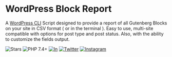 # WordPress Block Report
A [WordPress CLI](https://github.com/wp-cli/wp-cli) Script designed to provide a report of all Gutenberg Blocks on your site in CSV format ( or in the 
terminal ). Easy to use, multi-site compatible with options for post type and post status. Also, with the ability to customize the fields output.

![Stars](https://img.shield.io/badge/github/stars/jaywood/wordpress-block-report?style=for-the-badge)
![PHP 7.4+](https://img.shields.io/badge/PHP-^7.4-green?style=for-the-badge&logo=php)
[![In](https://img.shields.io/static/v1?label=&message=LinkedIn&color=blue&style=for-the-badge&logo=linkedin)](https://www.linkedin.com/in/jerrywoodjr/)
[![Twitter](https://img.shields.io/static/v1?label=&message=Twitter&color=cyan&style=for-the-badge&logo=twitter)](https://twitter.com/plugish/)
[![Instagram](https://img.shields.io/static/v1?label=&message=Instagram&color=pink&style=for-the-badge&logo=instagram)](https://www.instagram.com/therealjaywood/)

